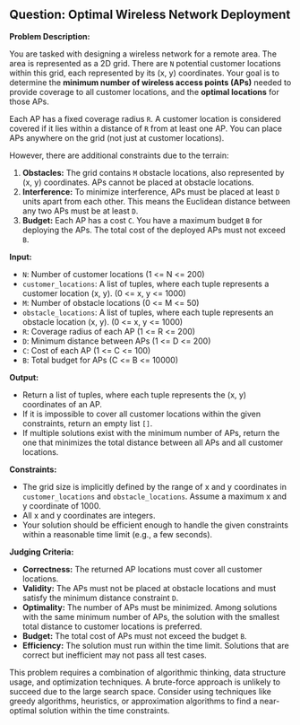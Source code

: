 ## Question: Optimal Wireless Network Deployment

**Problem Description:**

You are tasked with designing a wireless network for a remote area. The area is represented as a 2D grid. There are `N` potential customer locations within this grid, each represented by its (x, y) coordinates. Your goal is to determine the **minimum number of wireless access points (APs)** needed to provide coverage to all customer locations, and the **optimal locations** for those APs.

Each AP has a fixed coverage radius `R`. A customer location is considered covered if it lies within a distance of `R` from at least one AP. You can place APs anywhere on the grid (not just at customer locations).

However, there are additional constraints due to the terrain:

1.  **Obstacles:** The grid contains `M` obstacle locations, also represented by (x, y) coordinates. APs cannot be placed at obstacle locations.
2.  **Interference:** To minimize interference, APs must be placed at least `D` units apart from each other. This means the Euclidean distance between any two APs must be at least `D`.
3.  **Budget:** Each AP has a cost `C`. You have a maximum budget `B` for deploying the APs. The total cost of the deployed APs must not exceed `B`.

**Input:**

*   `N`: Number of customer locations (1 <= N <= 200)
*   `customer_locations`: A list of tuples, where each tuple represents a customer location (x, y). (0 <= x, y <= 1000)
*   `M`: Number of obstacle locations (0 <= M <= 50)
*   `obstacle_locations`: A list of tuples, where each tuple represents an obstacle location (x, y). (0 <= x, y <= 1000)
*   `R`: Coverage radius of each AP (1 <= R <= 200)
*   `D`: Minimum distance between APs (1 <= D <= 200)
*   `C`: Cost of each AP (1 <= C <= 100)
*   `B`: Total budget for APs (C <= B <= 10000)

**Output:**

*   Return a list of tuples, where each tuple represents the (x, y) coordinates of an AP.
*   If it is impossible to cover all customer locations within the given constraints, return an empty list `[]`.
*   If multiple solutions exist with the minimum number of APs, return the one that minimizes the total distance between all APs and all customer locations.

**Constraints:**

*   The grid size is implicitly defined by the range of x and y coordinates in `customer_locations` and `obstacle_locations`. Assume a maximum x and y coordinate of 1000.
*   All x and y coordinates are integers.
*   Your solution should be efficient enough to handle the given constraints within a reasonable time limit (e.g., a few seconds).

**Judging Criteria:**

*   **Correctness:** The returned AP locations must cover all customer locations.
*   **Validity:** The APs must not be placed at obstacle locations and must satisfy the minimum distance constraint `D`.
*   **Optimality:** The number of APs must be minimized.  Among solutions with the same minimum number of APs, the solution with the smallest total distance to customer locations is preferred.
*   **Budget:** The total cost of APs must not exceed the budget `B`.
*   **Efficiency:** The solution must run within the time limit. Solutions that are correct but inefficient may not pass all test cases.

This problem requires a combination of algorithmic thinking, data structure usage, and optimization techniques. A brute-force approach is unlikely to succeed due to the large search space. Consider using techniques like greedy algorithms, heuristics, or approximation algorithms to find a near-optimal solution within the time constraints.
